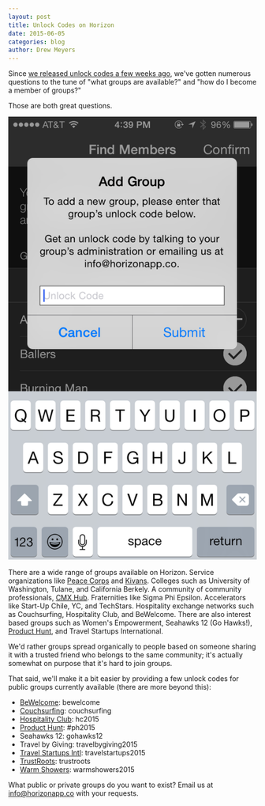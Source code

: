 ```yaml
---
layout: post
title: Unlock Codes on Horizon
date: 2015-06-05
categories: blog
author: Drew Meyers
---
```

Since [we released unlock codes a few weeks ago](http://www.horizonapp.co/blog/add-groups-change/), we've gotten numerous questions to the tune of "what groups are available?" and "how do I become a member of groups?"

Those are both great questions.

<p align="center"><img src="/assets/blog-add-group-unlock-code.PNG"></p>

There are a wide range of groups available on Horizon. Service organizations like [Peace Corps](/peace-corps/) and [Kivans](/kiva/). Colleges such as University of Washington, Tulane, and California Berkely. A community of community professionals, [CMX Hub](http://cmxhub.com/). Fraternities like Sigma Phi Epsilon. Accelerators like Start-Up Chile, YC, and TechStars. Hospitality exchange networks such as Couchsurfing, Hospitality Club, and BeWelcome. There are also interest based groups such as Women's Empowerment, Seahawks 12 (Go Hawks!), [Product Hunt](/product-hunt/), and Travel Startups International.

We'd rather groups spread organically to people based on someone sharing it with a trusted friend who belongs to the same community; it's actually somewhat on purpose that it's hard to join groups.

That said, we'll make it a bit easier by providing a few unlock codes for public groups currently available (there are more beyond this):

- [BeWelcome](https://www.bewelcome.org/): bewelcome
- [Couchsurfing](http://www.couchsurfing.com/): couchsurfing
- [Hospitality Club](http://www.hospitalityclub.org/): hc2015
- [Product Hunt](http://www.producthunt.com): #ph2015
- Seahawks 12: gohawks12
- Travel by Giving: travelbygiving2015
- [Travel Startups Intl](https://www.facebook.com/groups/travel.startups.intl/): travelstartups2015
- [TrustRoots](https://www.trustroots.org/): trustroots
- [Warm Showers](https://www.warmshowers.org/): warmshowers2015

What public or private groups do you want to exist? Email us at [info@horizonapp.co](mailto:info@horizonapp.co) with your requests.